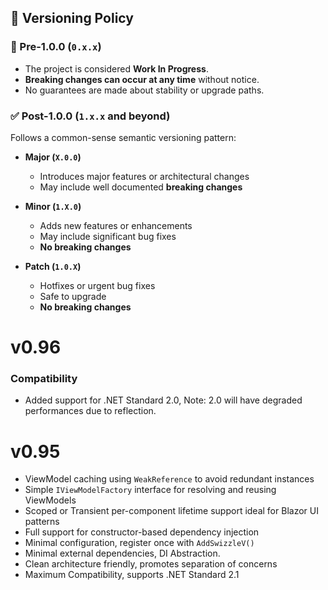 ﻿## 🔖 Versioning Policy

### 🚧 Pre-1.0.0 (`0.x.x`)

- The project is considered **Work In Progress**.
- **Breaking changes can occur at any time** without notice.
- No guarantees are made about stability or upgrade paths.

### ✅ Post-1.0.0 (`1.x.x` and beyond)

Follows a common-sense semantic versioning pattern:

- **Major (`X.0.0`)**  
  
  - Introduces major features or architectural changes  
  - May include well documented **breaking changes**

- **Minor (`1.X.0`)**  
  
  - Adds new features or enhancements  
  - May include significant bug fixes  
  - **No breaking changes**

- **Patch (`1.0.X`)**  
  
  - Hotfixes or urgent bug fixes  
  - Safe to upgrade  
  - **No breaking changes**
   
# v0.96
### Compatibility
- Added support for .NET Standard 2.0, Note: 2.0 will have degraded performances due to reflection.

# v0.95
- ViewModel caching using `WeakReference` to avoid redundant instances
- Simple `IViewModelFactory` interface for resolving and reusing ViewModels
- Scoped or Transient per-component lifetime support ideal for Blazor UI patterns
- Full support for constructor-based dependency injection
- Minimal configuration, register once with `AddSwizzleV()`
- Minimal external dependencies,  DI Abstraction.
- Clean architecture friendly, promotes separation of concerns
- Maximum Compatibility, supports .NET Standard 2.1